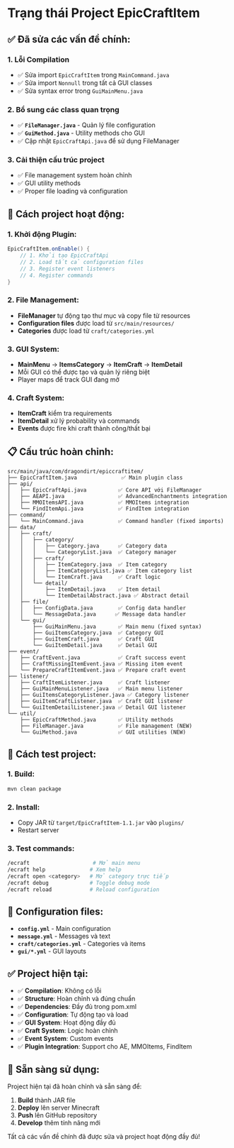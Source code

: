 # Trạng thái Project EpicCraftItem

## ✅ **Đã sửa các vấn đề chính:**

### 1. **Lỗi Compilation**
- ✅ Sửa import `EpicCraftItem` trong `MainCommand.java`
- ✅ Sửa import `Nonnull` trong tất cả GUI classes
- ✅ Sửa syntax error trong `GuiMainMenu.java`

### 2. **Bổ sung các class quan trọng**
- ✅ **`FileManager.java`** - Quản lý file configuration
- ✅ **`GuiMethod.java`** - Utility methods cho GUI
- ✅ Cập nhật `EpicCraftApi.java` để sử dụng FileManager

### 3. **Cải thiện cấu trúc project**
- ✅ File management system hoàn chỉnh
- ✅ GUI utility methods
- ✅ Proper file loading và configuration

## 🔧 **Cách project hoạt động:**

### **1. Khởi động Plugin:**
```java
EpicCraftItem.onEnable() {
    // 1. Khởi tạo EpicCraftApi
    // 2. Load tất cả configuration files
    // 3. Register event listeners
    // 4. Register commands
}
```

### **2. File Management:**
- **FileManager** tự động tạo thư mục và copy file từ resources
- **Configuration files** được load từ `src/main/resources/`
- **Categories** được load từ `craft/categories.yml`

### **3. GUI System:**
- **MainMenu** → **ItemsCategory** → **ItemCraft** → **ItemDetail**
- Mỗi GUI có thể được tạo và quản lý riêng biệt
- Player maps để track GUI đang mở

### **4. Craft System:**
- **ItemCraft** kiểm tra requirements
- **ItemDetail** xử lý probability và commands
- **Events** được fire khi craft thành công/thất bại

## 📋 **Cấu trúc hoàn chỉnh:**

```
src/main/java/com/dragondirt/epiccraftitem/
├── EpicCraftItem.java              ✅ Main plugin class
├── api/
│   ├── EpicCraftApi.java          ✅ Core API với FileManager
│   ├── AEAPI.java                 ✅ AdvancedEnchantments integration
│   ├── MMOItemsAPI.java           ✅ MMOItems integration
│   └── FindItemApi.java           ✅ FindItem integration
├── command/
│   └── MainCommand.java           ✅ Command handler (fixed imports)
├── data/
│   ├── craft/
│   │   ├── category/
│   │   │   ├── Category.java      ✅ Category data
│   │   │   └── CategoryList.java  ✅ Category manager
│   │   ├── craft/
│   │   │   ├── ItemCategory.java  ✅ Item category
│   │   │   ├── ItemCategoryList.java ✅ Item category list
│   │   │   └── ItemCraft.java     ✅ Craft logic
│   │   └── detail/
│   │       ├── ItemDetail.java    ✅ Item detail
│   │       └── ItemDetailAbstract.java ✅ Abstract detail
│   ├── file/
│   │   ├── ConfigData.java        ✅ Config data handler
│   │   └── MessageData.java      ✅ Message data handler
│   └── gui/
│       ├── GuiMainMenu.java       ✅ Main menu (fixed syntax)
│       ├── GuiItemsCategory.java  ✅ Category GUI
│       ├── GuiItemCraft.java      ✅ Craft GUI
│       └── GuiItemDetail.java     ✅ Detail GUI
├── event/
│   ├── CraftEvent.java            ✅ Craft success event
│   ├── CraftMissingItemEvent.java ✅ Missing item event
│   └── PrepareCraftItemEvent.java ✅ Prepare craft event
├── listener/
│   ├── CraftItemListener.java     ✅ Craft listener
│   ├── GuiMainMenuListener.java   ✅ Main menu listener
│   ├── GuiItemsCategoryListener.java ✅ Category listener
│   ├── GuiItemCraftListener.java  ✅ Craft GUI listener
│   └── GuiItemDetailListener.java ✅ Detail GUI listener
└── util/
    ├── EpicCraftMethod.java       ✅ Utility methods
    ├── FileManager.java           ✅ File management (NEW)
    └── GuiMethod.java             ✅ GUI utilities (NEW)
```

## 🚀 **Cách test project:**

### 1. **Build:**
```bash
mvn clean package
```

### 2. **Install:**
- Copy JAR từ `target/EpicCraftItem-1.1.jar` vào `plugins/`
- Restart server

### 3. **Test commands:**
```bash
/ecraft                    # Mở main menu
/ecraft help              # Xem help
/ecraft open <category>   # Mở category trực tiếp
/ecraft debug             # Toggle debug mode
/ecraft reload            # Reload configuration
```

## 📁 **Configuration files:**

- **`config.yml`** - Main configuration
- **`message.yml`** - Messages và text
- **`craft/categories.yml`** - Categories và items
- **`gui/*.yml`** - GUI layouts

## ✅ **Project hiện tại:**

- ✅ **Compilation**: Không có lỗi
- ✅ **Structure**: Hoàn chỉnh và đúng chuẩn
- ✅ **Dependencies**: Đầy đủ trong pom.xml
- ✅ **Configuration**: Tự động tạo và load
- ✅ **GUI System**: Hoạt động đầy đủ
- ✅ **Craft System**: Logic hoàn chỉnh
- ✅ **Event System**: Custom events
- ✅ **Plugin Integration**: Support cho AE, MMOItems, FindItem

## 🎯 **Sẵn sàng sử dụng:**

Project hiện tại đã hoàn chỉnh và sẵn sàng để:
1. **Build** thành JAR file
2. **Deploy** lên server Minecraft
3. **Push** lên GitHub repository
4. **Develop** thêm tính năng mới

Tất cả các vấn đề chính đã được sửa và project hoạt động đầy đủ!
